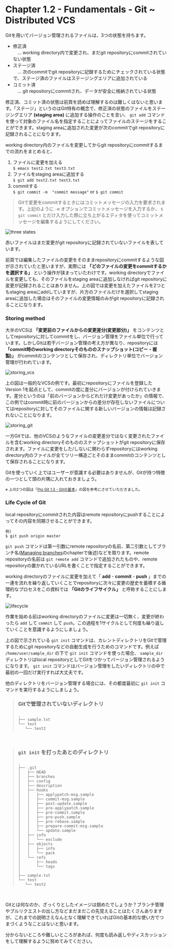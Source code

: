 Chapter 1.2 - Fundamentals - Git ~ Distributed VCS
=======

Gitを用いてバージョン管理されるファイルは、3つの状態を持ちます。

* 修正済<br>　... working directory内で変更され、まだgit repositoryにcommitされていない状態
* ステージ済<br>　... 次のcommitでgit repositoryに記録するためにチェックされている状態で、ステージ済のファイルはステージングエリアに追加されている
* コミット済<br>　... git repositoryにcommitされ、データが安全に格納されている状態

修正済、コミット済の状態は前頁を読めば理解するのは難しくはないと思います。「ステージ」というのはGit特有の概念で、修正済の状態のファイルをステージングエリア **(staging area)** に追加する操作のことを言い、 `git add` コマンドを使って対象のファイル名を指定することによってファイルのステージをすることができます。staging areaに追加された変更が次のcommitでgit repositoryに記録されることになります。

working directory内のファイルを変更してからgit repositoryにcommitするまでの流れをまとめると、

1. ファイルに変更を加える<br>`$ emacs test2.txt test3.txt`
2. ファイルをstaging areaに追加する<br>`$ git add test2.txt test3.txt`
3. commitする<br>`$ git commit -m  "commit message"` or `$ git commit`

> Gitで変更をcommitするときにはコミットメッセージの入力を要求されます。上記のように `-m` オプションでコミットメッセージを入力するか、 `$ git commit` とだけ入力した際に立ち上がるエディタを使ってコミットメッセージを編集するようにしてください。

![three states](./img/staging.png)

赤いファイルはまだ変更がgit repositoryに記録されていないファイルを表しています。

前頁では編集したファイルの変更をそのままrepositoryにcommitするような図が示されていたと思いますが、実際には **「どのファイルの変更をcommitするかを選択する」** という操作が挟まっていたわけです。working directoryでファイルを変更しても、そのファイルをstaging areaに追加しなければgit repositoryに変更が記録されることはありません。上の図では変更を加えたファイルを2つともstaging areaにaddしていますが、片方のファイルだけを選択してstaging areaに追加した場合はそのファイルの変更情報のみがgit repositoryに記録されることになります。

### Storing method

大半のVCSは **「変更前のファイルからの変更差分(変更部分)」** をコンテンツとしてrepositoryに対してcommitをし、バージョン管理をファイル単位で行っています。しかしGitは若干バージョン管理の考え方が異なり、repositoryには **「commit時のworking directoryそのもののスナップショット(コピー・複製)」** がcommitのコンテンツとして保存され、ディレクトリ単位でバージョン管理が行われています。

![storing_vcs](./img/storing_vcs.png)

上の図は一般的なVCSの例です。最初にrepositoryにファイルを登録したVersion 1を起点として、commitの度に差分にバージョンが付けられていきます。差分というのは「前のバージョンからどれだけ変更があったか」の情報で、この例ではcommit時に前のバージョンからの差分が存在しないファイルについてはrepositoryに対してそのファイルに関する新しいバージョンの情報は記録されないことになります。

![storing_git](./img/storing_git.png)

一方Gitでは、他のVCSのようなファイルの変更差分ではなく変更されたファイルを含むworking directoryそのもののスナップショットがgit repositoryに保存されます。ファイルに変更をした/しないに関わらずrepositoryにはworking directory内のファイルが全てツリー構造ごとそのままcommitのコンテンツとして保存されることになります。

Gitを使っていく上ではユーザーが意識する必要はありませんが、Gitが持つ特徴の一つとして頭の片隅に入れておきましょう。

<small>※ 上の2つの図は「[Pro Git 1.3 - Gitの基本](https://git-scm.com/book/ja/v1/%E4%BD%BF%E3%81%84%E5%A7%8B%E3%82%81%E3%82%8B-Git%E3%81%AE%E5%9F%BA%E6%9C%AC)」の図を参考にさせていただきました。</small>

### Life Cycle of Git

local repositoryにcommitされた内容はremote repositoryにpushすることによってその内容を同期させることができます。

```
例)
$ git push origin master
```

`git push` コマンドは第一引数にremote repositoryの名前、第二引数としてブランチ名([Managing branches](../04/04_0.md)のchapterで後述)などを取ります。remote repositoryの名前は `git remote add` コマンドで追加されたものや、remote repositoryの置かれているURLを書くことで指定することができます。

working directoryのファイルに変更を加えて「 **add** - **commit** - **push** 」までの一連を流れを繰り返していくことでrepositoryに次々に変更の歴史を蓄積する循環的なプロセスをこの資料では **「Gitのライフサイクル」** と呼称することにします。

![lifecycle](./img/life.png)

作業を始める前はworking directoryのファイルに変更は一切無く、変更が終わったら `add` して `commit` して `push`。この過程を1サイクルとして何度も繰り返していくことを意識するようにしましょう。

上の図で示されている `git init` コマンドは、カレントディレクトリをGitで管理するためにgit repositoryなどの自動生成を行うためのコマンドです。例えば `/home/user/sample_dir` の下で `git init` コマンドを使った場合、 `sample_dir` ディレクトリはlocal repositoryとしてGitをつかってバージョン管理されるようになります。 `git init` コマンドはバージョン管理をしたいディレクトリの中で最初の一回だけ実行すれば大丈夫です。

他のディレクトリをバージョン管理する場合には、その都度最初に `git init` コマンドを実行するようにしましょう。

> ### Gitで管理されていないディレクトリ
>
>```
>.
>├── sample.txt
>└── test
>    └── test2
>```

<br>

> ### `git init` を打ったあとのディレクトリ
>
> ```
>.
>├── .git
>│   ├── HEAD
>│   ├── branches
>│   ├── config
>│   ├── description
>│   ├── hooks
>│   │   ├── applypatch-msg.sample
>│   │   ├── commit-msg.sample
>│   │   ├── post-update.sample
>│   │   ├── pre-applypatch.sample
>│   │   ├── pre-commit.sample
>│   │   ├── pre-push.sample
>│   │   ├── pre-rebase.sample
>│   │   ├── prepare-commit-msg.sample
>│   │   └── update.sample
>│   ├── info
>│   │   └── exclude
>│   ├── objects
>│   │   ├── info
>│   │   └── pack
>│   └── refs
>│       ├── heads
>│       └── tags
>│
>├── sample.txt
>└── test
>    └── test2
>
>```

<br>

Gitとは何なのか、ざっくりとしたイメージは掴めたでしょうか？ブランチ管理やプルリクエストの出し方などまだまだこの先覚えることはたくさんありますが、これまでの説明さえなんとなく理解できていればGitの基本的な使い方でつまづくようなことはないと思います。

分からないところや難しいところがあれば、何度も読み返しやディスカッションをして理解するように努めてみてください。